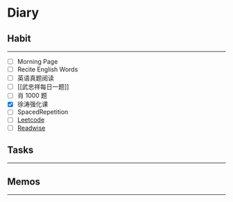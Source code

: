 # Diary

## Habit
---
- [ ] Morning Page
- [ ] Recite English Words
- [ ] 英语真题阅读
- [ ] [[武忠祥每日一题]] 
- [ ] 肖 1000 题
- [x] 徐涛强化课
- [ ] SpacedRepetition
- [ ] [Leetcode](https://leetcode.cn/problemset/all/)
- [ ] [Readwise](https://readwise.io/dailyreview)

## Tasks
---

## Memos
---